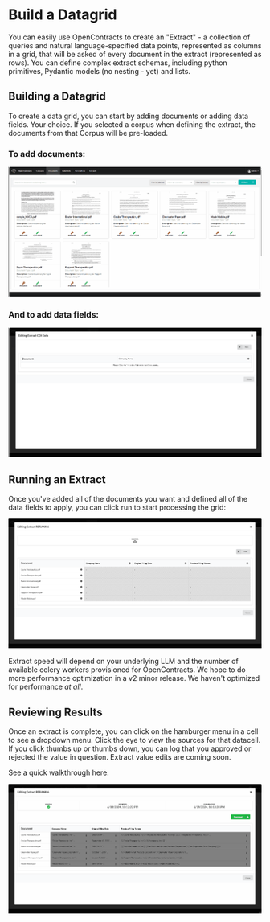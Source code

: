 # Build a Datagrid

You can easily use OpenContracts to create an "Extract" - a collection of queries and natural language-specified data
points, represented as columns in a grid, that will be asked of every document in the extract (represented as rows).
You can define complex extract schemas, including python primitives, Pydantic models (no nesting - yet) and lists.

## Building a Datagrid

To create a data grid, you can start by adding documents or adding data fields. Your choice. If you selected a corpus
when defining the extract, the documents from that Corpus will be pre-loaded.

### To add documents:

![Add Extract Docs.gif](../assets/images/gifs/Add_Extract_Docs.gif)

### And to add data fields:

![Add Extract Column Gif.gif](../assets/images/gifs/Add_Extract_Column_Gif.gif)

## Running an Extract

Once you've added all of the documents you want and defined all of the data fields to apply, you can click run to start
processing the grid:

![Grid Processing.gif](../assets/images/gifs/Grid_Processing.gif)

Extract speed will depend on your underlying LLM and the number of available celery workers provisioned for
OpenContracts. We hope to do more performance optimization in a v2 minor release. We haven't optimized for performance
*at all*.

## Reviewing Results

Once an extract is complete, you can click on the hamburger menu in a cell to see a dropdown menu. Click the eye to view
the sources for that datacell. If you click thumbs up or thumbs down, you can log that you approved or rejected the
value in question. Extract value edits are coming soon.

See a quick walkthrough here:

![Grid Review And Sources.gif](../assets/images/gifs/Grid_Review_And_Sources.gif)
